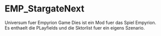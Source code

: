 # EMP_StargateNext
Universum fuer Empyrion Game
Dies ist ein Mod fuer das Spiel Empyrion. Es enthaelt die PLayfields und die Sktorlist fuer ein eigens Szenario.

